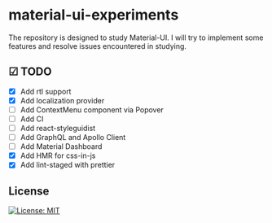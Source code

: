 # material-ui-experiments
The repository is designed to study Material-UI. I will try to implement some features and resolve issues encountered in studying.

## ☑ TODO

- [X] Add rtl support
- [x] Add localization provider
- [ ] Add ContextMenu component via Popover
- [ ] Add CI
- [ ] Add react-styleguidist
- [ ] Add GraphQL and Apollo Client
- [ ] Add Material Dashboard
- [x] Add HMR for css-in-js
- [x] Add lint-staged with prettier

## License

[![License: MIT](https://img.shields.io/badge/License-MIT-lightgrey.svg)](https://github.com/alex1kirch/material-ui-experiments/blob/master/LICENSE)